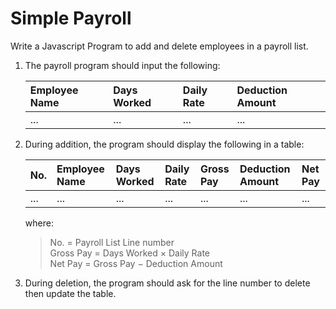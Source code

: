 # Simple Payroll

Write a Javascript Program to add and delete employees in a payroll list.

1. The payroll program should input the following:

    | Employee Name | Days Worked | Daily Rate | Deduction Amount |
    | :------------ | :---------- | :--------- | :--------------- |
    | ...           | ...         | ...        | ...              |

2. During addition, the program should display the following in a table:

    | No. | Employee Name | Days Worked | Daily Rate | Gross Pay | Deduction Amount | Net Pay |
    | :-- | :------------ | :---------- | :--------- | :-------- | :--------------- | :------ |
    | ... | ...           | ...         | ...        | ...       | ...              | ...     |

    where:
    > No. = Payroll List Line number \
    > Gross Pay = Days Worked $\times$ Daily Rate \
    > Net Pay = Gross Pay $-$ Deduction Amount

3. During deletion, the program should ask for the line number to delete then update the table.
